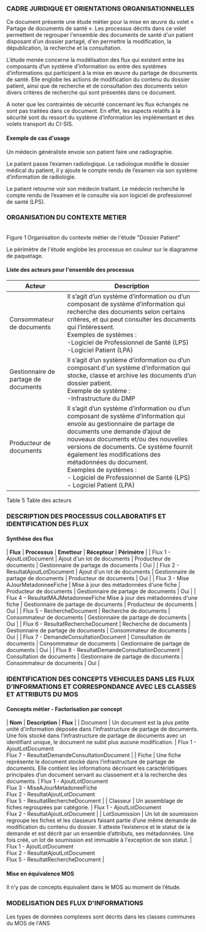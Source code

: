 ### CADRE JURIDIQUE ET ORIENTATIONS ORGANISATIONNELLES

Ce document présente une étude métier pour la mise en œuvre du volet « Partage de documents de santé ». Les processus décrits dans ce volet permettent de regrouper l'ensemble des documents de santé d'un patient disposant d’un dossier partagé, d'en permettre la modification, la dépublication, la recherche et la consultation.

L’étude menée concerne la modélisation des flux qui existent entre les composants d’un système d’information ou entre des systèmes d’informations qui participent à la mise en œuvre du partage de documents de santé. Elle englobe les actions de modification du contenu du dossier patient, ainsi que de recherche et de consultation des documents selon divers critères de recherche qui sont présentés dans ce document.

A noter que les contraintes de sécurité concernant les flux échangés ne sont pas traitées dans ce document. En effet, les aspects relatifs à la sécurité sont du ressort du système d’information les implémentant et des volets transport du CI-SIS.

#### Exemple de cas d'usage

Un médecin généraliste envoie son patient faire une radiographie.

Le patient passe l’examen radiologique. Le radiologue modifie le dossier médical du patient, il y ajoute le compte rendu de l’examen via son système d’information de radiologie.

Le patient retourne voir son médecin traitant. Le médecin recherche le compte rendu de l’examen et le consulte via son logiciel de professionnel de santé (LPS). 

### ORGANISATION DU CONTEXTE METIER

<object data="fonctionnel/fig_1.png" type="image/png"></object>
<br/>
Figure 1 Organisation du contexte métier de l'étude "Dossier Patient"

Le périmètre de l'étude englobe les processus en couleur sur le diagramme de paquetage.



#### Liste des acteurs pour l'ensemble des processus

| **Acteur** | **Description** |
| ------ | ------ |
| Consommateur de documents | Il s’agit d’un système d’information ou d’un composant de système d’information qui recherche des documents selon certains critères, et qui peut consulter les documents qui l’intéressent.<br />Exemples de systèmes :<br /> -Logiciel de Professionnel de Santé (LPS)<br /> -Logiciel Patient (LPA) |
| Gestionnaire de partage de documents | Il s’agit d’un système d’information ou d’un composant d'un système d’information qui stocke, classe et archive les documents d’un dossier patient.<br /> Exemple de système : <br /> -Infrastructure du DMP |
| Producteur de documents | Il s’agit d’un système d’information ou d’un composant de système d’information qui envoie au gestionnaire de partage de documents une demande d’ajout de nouveaux documents et/ou des nouvelles versions de documents. Ce système fournit également les modifications des métadonnées du document. <br /> Exemples de systèmes :<br /> - Logiciel de Professionnel de Santé (LPS)<br /> - Logiciel Patient (LPA) |


Table 5 Table des acteurs

### DESCRIPTION DES PROCESSUS COLLABORATIFS ET IDENTIFICATION DES FLUX



#### Synthèse des flux


| **Flux** | **Processus** | **Emetteur** | **Récepteur** | **Périmètre** |
| Flux 1 - AjoutLotDocument | Ajout d'un lot de documents | Producteur de documents | Gestionnaire de partage de documents | Oui |
| Flux 2 - ResultatAjoutLotDocument | Ajout d'un lot de documents | Gestionnaire de partage de documents | Producteur de documents | Oui | 
| Flux 3 - Mise AJourMetadonneeFiche | Mise à jour des métadonnées d'une fiche | Producteur de documents | Gestionnaire de partage de documents | Oui |
| Flux 4 – ResultatMAJMetadonneeFiche	Mise à jour des métadonnées d'une fiche | Gestionnaire de partage de documents | Producteur de documents | Oui |
| Flux 5 - RechercheDocument | Recherche de documents | Consommateur de documents | Gestionnaire de partage de documents | Oui |
| Flux 6 - ResultatRechercheDocument | Recherche de documents | Gestionnaire de partage de documents | Consommateur de documents | Oui | 
| Flux 7 - DemandeConsultationDocument | Consultation de documents | Consommateur de documents | Gestionnaire de partage de documents | Oui |
| Flux 8 - ResultatDemandeConsultationDocument | Consultation de documents | Gestionnaire de partage de documents | Consommateur de documents | Oui |

### IDENTIFICATION DES CONCEPTS VEHICULES DANS LES FLUX D’INFORMATIONS ET CORRESPONDANCE AVEC LES CLASSES ET ATTRIBUTS DU MOS


#### Concepts métier - Factorisation par concept

| **Nom** | **Description** | **Flux** |
| Document | Un document est la plus petite unité d'information déposée dans l’infrastructure de partage de documents. Une fois stocké dans l’infrastructure de partage de documents avec un identifiant unique, le document ne subit plus aucune modification. | Flux 1 - AjoutLotDocument <br />Flux 7 - ResultatDemandeConsultationDocument | 
| Fiche | Une fiche représente le document stocké dans l’infrastructure de partage de documents. Elle contient les informations décrivant les caractéristiques principales d’un document servant au classement et à la recherche des documents. | Flux 1 - AjoutLotDocument <br /> Flux 3 - MiseAJourMetadoneeFiche <br /> Flux 2 - ResultatAjoutLotDocument <br /> Flux 5 - ResultatRechercheDocument | 
| Classeur | Un assemblage de fiches regroupées par catégorie. | Flux 1 - AjoutLotDocument <br /> Flux 2 - ResultatAjoutLotDocument | 
| LotSoumission | Un lot de soumission regroupe les fiches et les classeurs faisant partie d’une même demande de modification du contenu du dossier. Il atteste l’existence et le statut de la demande et est décrit par un ensemble d’attributs, ses métadonnées. Une fois créé, un lot de soumission est immuable à l'exception de son statut. | Flux 1 - AjoutLotDocument <br /> Flux 2 - ResultatAjoutLotDocument <br /> Flux 5 - ResultatRechercheDocument |

#### Mise en équivalence MOS
Il n’y pas de concepts équivalent dans le MOS au moment de l’étude.

### MODELISATION DES FLUX D'INFORMATIONS
Les types de données complexes sont décrits dans les classes communes du MOS de l'ANS



 



